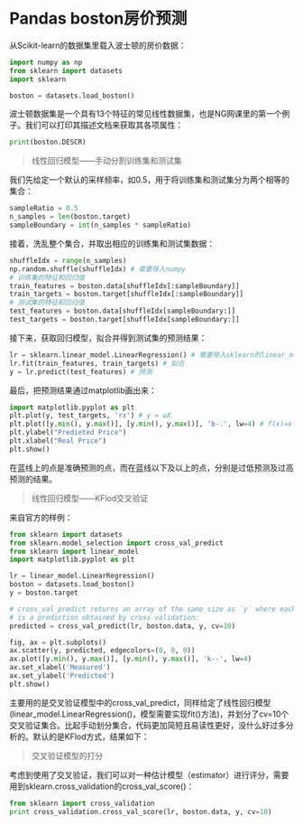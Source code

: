 # Pandas boston房价预测

从Scikit-learn的数据集里载入波士顿的房价数据：

```python
import numpy as np
from sklearn import datasets
import sklearn

boston = datasets.load_boston()
```
波士顿数据集是一个具有13个特征的常见线性数据集，也是NG网课里的第一个例子。我们可以打印其描述文档来获取其各项属性：

```python
print(boston.DESCR)
```

>线性回归模型——手动分割训练集和测试集

我们先给定一个默认的采样频率，如0.5，用于将训练集和测试集分为两个相等的集合：
```python
sampleRatio = 0.5
n_samples = len(boston.target)
sampleBoundary = int(n_samples * sampleRatio)
```
接着，洗乱整个集合，并取出相应的训练集和测试集数据：
```python
shuffleIdx = range(n_samples)
np.random.shuffle(shuffleIdx) # 需要导入numpy
# 训练集的特征和回归值
train_features = boston.data[shuffleIdx[:sampleBoundary]]
train_targets = boston.target[shuffleIdx[:sampleBoundary]]
# 测试集的特征和回归值 
test_features = boston.data[shuffleIdx[sampleBoundary:]]
test_targets = boston.target[shuffleIdx[sampleBoundary:]]
```
接下来，获取回归模型，拟合并得到测试集的预测结果：
```python
lr = sklearn.linear_model.LinearRegression() # 需要导入sklearn的linear_model
lr.fit(train_features, train_targets) # 拟合
y = lr.predict(test_features) # 预测
```
最后，把预测结果通过matplotlib画出来：
```python
import matplotlib.pyplot as plt
plt.plot(y, test_targets, 'rx') # y = ωX
plt.plot([y.min(), y.max()], [y.min(), y.max()], 'b-.', lw=4) # f(x)=x
plt.ylabel("Predieted Price")
plt.xlabel("Real Price")
plt.show()
```

在蓝线上的点是准确预测的点，而在蓝线以下及以上的点，分别是过低预测及过高预测的结果。

>线性回归模型——KFlod交叉验证

来自官方的样例：
```python
from sklearn import datasets
from sklearn.model_selection import cross_val_predict
from sklearn import linear_model
import matplotlib.pyplot as plt

lr = linear_model.LinearRegression()
boston = datasets.load_boston()
y = boston.target

# cross_val_predict returns an array of the same size as `y` where each entry
# is a prediction obtained by cross validation:
predicted = cross_val_predict(lr, boston.data, y, cv=10)

fig, ax = plt.subplots()
ax.scatter(y, predicted, edgecolors=(0, 0, 0))
ax.plot([y.min(), y.max()], [y.min(), y.max()], 'k--', lw=4)
ax.set_xlabel('Measured')
ax.set_ylabel('Predicted')
plt.show()
```

主要用的是交叉验证模型中的cross_val_predict，同样给定了线性回归模型(linear_model.LinearRegression()，模型需要实现fit()方法)，并划分了cv=10个交叉验证集合。比起手动划分集合，代码更加简短且易读性更好，没什么好过多分析的。默认的是KFlod方式，结果如下：


>交叉验证模型的打分

考虑到使用了交叉验证，我们可以对一种估计模型（estimator）进行评分，需要用到sklearn.cross_validation的cross_val_score()：
```python
from sklearn import cross_validation
print cross_validation.cross_val_score(lr, boston.data, y, cv=10)
```